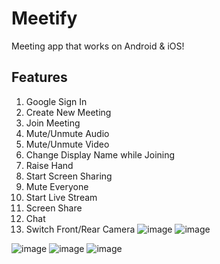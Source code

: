 # Meetify

Meeting app that works on Android & iOS! 

## Features
1. Google Sign In
2. Create New Meeting
3. Join Meeting
4. Mute/Unmute Audio
5. Mute/Unmute Video
6. Change Display Name while Joining
7. Raise Hand
8. Start Screen Sharing
9. Mute Everyone
10. Start Live Stream
11. Screen Share
12. Chat
13. Switch Front/Rear Camera
![image](https://user-images.githubusercontent.com/87539634/204989254-78a2ba2c-738e-46a8-bcec-a0808f36e6a2.png)
![image](https://user-images.githubusercontent.com/87539634/204989282-795f0b39-2782-4abe-914b-3824a5fd7fb8.png)


![image](https://user-images.githubusercontent.com/87539634/204988826-b60262ff-81ca-43af-83c4-3bc6b3dca815.png)
![image](https://user-images.githubusercontent.com/87539634/204989320-662a2873-8d43-4e40-8b5a-610972945481.png)
![image](https://user-images.githubusercontent.com/87539634/204989383-cf1cab0e-1d0f-453b-8062-2732aecc7ff9.png)
